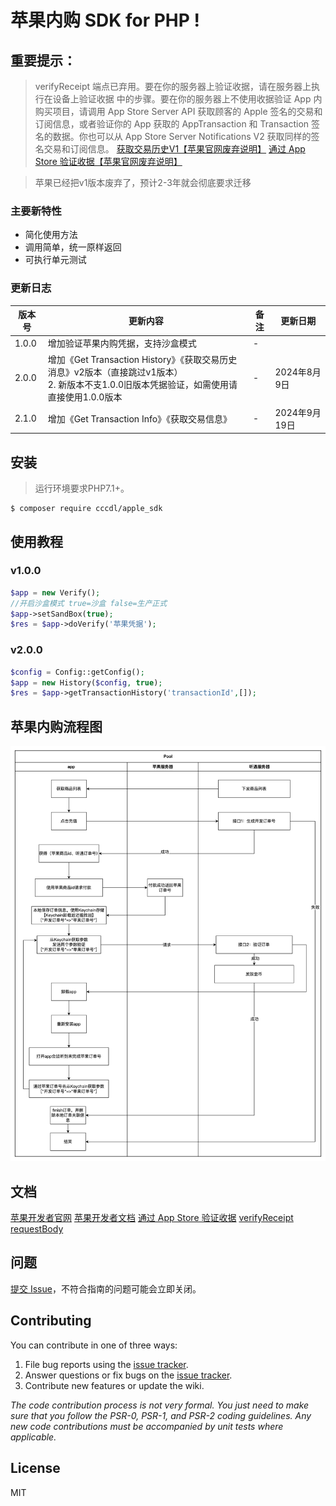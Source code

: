# 苹果内购 SDK for PHP  !

## 重要提示：

> verifyReceipt 端点已弃用。要在你的服务器上验证收据，请在服务器上执行在设备上验证收据 中的步骤。要在你的服务器上不使用收据验证
> App 内购买项目，请调用 App Store Server API 获取顾客的 Apple 签名的交易和订阅信息，或者验证你的 App 获取的 AppTransaction
> 和 Transaction 签名的数据。你也可以从 App Store Server Notifications V2 获取同样的签名交易和订阅信息。
[获取交易历史V1【苹果官网废弃说明】](https://developer.apple.com/documentation/appstoreserverapi/get_transaction_history_v1 "获取交易历史V1【废弃说明】")
[通过 App Store 验证收据【苹果官网废弃说明】](https://developer.apple.com/cn/documentation/storekit/in-app_purchase/validating_receipts_with_the_app_store/ "通过 App Store 验证收据【苹果官网废弃说明】")

> 苹果已经把v1版本废弃了，预计2-3年就会彻底要求迁移

### 主要新特性

* 简化使用方法
* 调用简单，统一原样返回
* 可执行单元测试

### 更新日志

| 版本号   | 更新内容                                                                                         | 备注 | 更新日期       |
|-------|----------------------------------------------------------------------------------------------|----|------------|
| 1.0.0 | 增加验证苹果内购凭据，支持沙盒模式                                                                            | -  |            |
| 2.0.0 | 增加《Get Transaction History》《获取交易历史消息》v2版本（直接跳过v1版本）<br>2. 新版本不支1.0.0旧版本凭据验证，如需使用请直接使用1.0.0版本 | -  | 2024年8月9日  |
| 2.1.0 | 增加《Get Transaction Info》《获取交易信息》                                                             | -  | 2024年9月19日 |

## 安装

> 运行环境要求PHP7.1+。

```shell
$ composer require cccdl/apple_sdk
```

## 使用教程

### v1.0.0

```php
$app = new Verify();
//开启沙盒模式 true=沙盒 false=生产正式
$app->setSandBox(true);
$res = $app->doVerify('苹果凭据');
```

### v2.0.0

```php
$config = Config::getConfig();
$app = new History($config, true);
$res = $app->getTransactionHistory('transactionId',[]);
```

## 苹果内购流程图

![avatar](./asset/img/inApp.png)

## 文档

[苹果开发者官网](https://developer.apple.com/)
[苹果开发者文档](https://developer.apple.com/cn/develop/)
[通过 App Store 验证收据](https://developer.apple.com/cn/documentation/storekit/in-app_purchase/validating_receipts_with_the_app_store/)
[verifyReceipt](https://developer.apple.com/documentation/appstorereceipts/verifyreceipt)
[requestBody](https://developer.apple.com/documentation/appstorereceipts/requestbody)

## 问题

[提交 Issue](https://github.com/cccdl/apple_sdk/issues)，不符合指南的问题可能会立即关闭。

## Contributing

You can contribute in one of three ways:

1. File bug reports using the [issue tracker](https://github.com/cccdl/apple_sdk/issues).
2. Answer questions or fix bugs on the [issue tracker](https://github.com/cccdl/apple_sdk/issues).
3. Contribute new features or update the wiki.

_The code contribution process is not very formal. You just need to make sure that you follow the PSR-0, PSR-1, and
PSR-2 coding guidelines. Any new code contributions must be accompanied by unit tests where applicable._

## License

MIT
